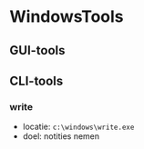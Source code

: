 # WindowsTools
## GUI-tools
### 
### 
###
### 
### 

## CLI-tools
### write
- locatie: `c:\windows\write.exe`
- doel: notities nemen
### 
### 
### 
### 
